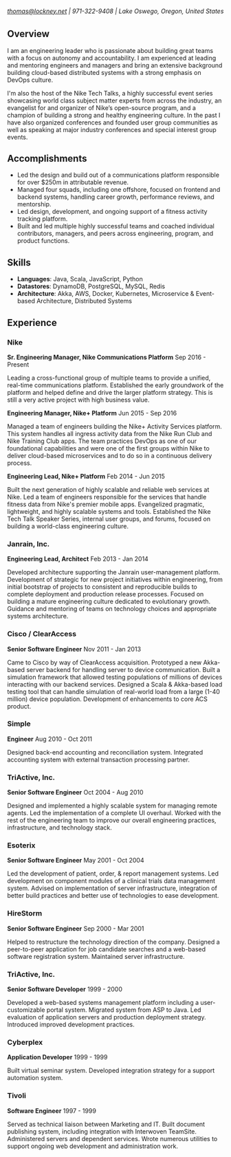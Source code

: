###### thomas@lockney.net | 971-322-9408 | Lake Oswego, Oregon, United States

Overview
--------

I am an engineering leader who is passionate about building great teams with a focus on autonomy and accountability. I am experienced at leading and mentoring engineers and managers and bring an extensive background building cloud-based distributed systems with a strong emphasis on DevOps culture.

I'm also the host of the Nike Tech Talks, a highly successful event series showcasing world class subject matter experts from across the industry, an evangelist for and organizer of Nike’s open-source program, and a champion of building a strong and healthy engineering culture. In the past I have also organized conferences and founded user group communities as well as speaking at major industry conferences and special interest group events. 

Accomplishments
---------------

* Led the design and build out of a communications platform responsible for over $250m in attributable revenue.
* Managed four squads, including one offshore, focused on frontend and backend systems, handling career growth, performance reviews, and mentorship. 
* Led design, development, and ongoing support of a fitness activity tracking platform.
* Built and led multiple highly successful teams and coached individual contributors, managers, and peers across engineering, program, and product functions. 

Skills
------

 * **Languages**: Java, Scala, JavaScript, Python
 * **Datastores**: DynamoDB, PostgreSQL, MySQL, Redis
 * **Architecture**: Akka, AWS, Docker, Kubernetes, Microservice & Event-based Architecture, Distributed Systems


Experience
---------

### Nike

**Sr. Engineering Manager, Nike Communications Platform** Sep 2016 - Present

Leading a cross-functional group of multiple teams to provide a unified, real-time communications platform. Established the early groundwork of the platform and helped define and drive the larger platform strategy. This is still a very active project with high business value.

**Engineering Manager, Nike+ Platform** Jun 2015 - Sep 2016

Managed a team of engineers building the Nike+ Activity Services platform. This system handles all ingress activity data from the Nike Run Club and Nike Training Club apps. The team practices DevOps as one of our foundational capabilities and were one of the first groups within Nike to deliver cloud-based microservices and to do so in a continuous delivery process. 

**Engineering Lead, Nike+ Platform** Feb 2014 - Jun 2015

Built the next generation of highly scalable and reliable web services at Nike. Led a team of engineers responsible for the services that handle fitness data from Nike's premier mobile apps. Evangelized pragmatic, lightweight, and highly scalable systems and tools. Established the Nike Tech Talk Speaker Series, internal user groups, and forums, focused on building a world-class engineering culture. 

### Janrain, Inc.

**Engineering Lead, Architect** Feb 2013 - Jan 2014

Developed architecture supporting the Janrain user-management platform. Development of strategic for new project initiatives within engineering, from initial bootstrap of projects to consistent and reproducible builds to complete deployment and production release processes. Focused on building a mature engineering culture dedicated to evolutionary growth. Guidance and mentoring of teams on technology choices and appropriate systems architecture. 

### Cisco / ClearAccess

**Senior Software Engineer** Nov 2011 - Jan 2013

Came to Cisco by way of ClearAccess acquisition. Prototyped a new Akka-based server backend for handling server to device communication. Built a simulation framework that allowed testing populations of millions of devices interacting with our backend services. Designed a Scala & Akka-based load testing tool that can handle simulation of real-world load from a large (1-40 million) device population. Development of enhancements to core ACS product. 

### Simple

**Engineer** Aug 2010 - Oct 2011

Designed back-end accounting and reconciliation system. Integrated accounting system with external transaction processing partner. 

### TriActive, Inc.

**Senior Software Engineer** Oct 2004 - Aug 2010

Designed and implemented a highly scalable system for managing remote agents. Led the implementation of a complete UI overhaul. Worked with the rest of the engineering team to improve our overall engineering practices, infrastructure, and technology stack. 

### Esoterix

**Senior Software Engineer** May 2001 - Oct 2004

Led the development of patient, order, & report management systems. Led development on component modules of a clinical trials data management system. Advised on implementation of server infrastructure, integration of better build practices and better use of technologies to ease development. 

### HireStorm

**Senior Software Engineer** Sep 2000 - Mar 2001

Helped to restructure the technology direction of the company. Designed a peer-to-peer application for job candidate searches and a web-based software registration system. Maintained server infrastructure. 

### TriActive, Inc.

**Senior Software Developer** 1999 - 2000

Developed a web-based systems management platform including a user-customizable portal system. Migrated system from ASP to Java. Led evaluation of application servers and production deployment strategy. Introduced improved development practices. 

### Cyberplex

**Application Developer** 1999 - 1999

Built virtual seminar system. Developed integration strategy for a support automation system. 

### Tivoli

**Software Engineer** 1997 - 1999

Served as technical liaison between Marketing and IT. Built document publishing system, including integration with Interwoven TeamSite. Administered servers and dependent services. Wrote numerous utilities to support ongoing web development and administration work.






